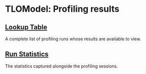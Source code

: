 # TLOModel: Profiling results

## [Lookup Table](profiling_index.md)

A complete list of profiling runs whose results are available to view.

## [Run Statistics](run_statistics.md)

The statistics captured alongside the profiling sessions.